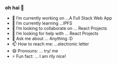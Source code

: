 ### oh hai 👋



- 🔭 I’m currently working on ...A Full Stack Web App
- 🌱 I’m currently learning ...IPFS
- 👯 I’m looking to collaborate on ... React Projects
- 🤔 I’m looking for help with ... React Projects
- 💬 Ask me about ... Anything :D
- 📫 How to reach me: ...electronic letter
- 😄 Pronouns: ... try/ me
- ⚡ Fun fact: ... I am rlly nice!

